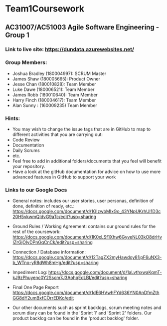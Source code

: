 # Team1Coursework
## AC31007/AC51003 Agile Software Engineering - Group 1


### Link to live site: https://dundata.azurewebsites.net/


### Group Members:
- Joshua Bradley (180004997): SCRUM Master
- James Shaw (180005665): Product Owner
- Jesse Chan (180010828): Team Member
- Luke Dawe (180006521): Team Member
- James Robb (180010640): Team Member
- Harry Finch (180004617): Team Member
- Alan Sunny : (160009235) Team Member

### Hints:
- You may wish to change the issue tags that are in GitHub to map to different activities that you are carrying out:
 - Code Review
 - Documentation
 - Daily Scrums
 - etc.
- Feel free to add in additional folders/documents that you feel will benefit your repository.
- Have a look at the gitHub documentation for advice on how to use more advanced features in GitHub to support your work

### Links to our Google Docs
- General notes: includes our user stories, user personas, definition of done, definition of ready, etc.: 
https://docs.google.com/document/d/1GIzwbMIxGo_43YNpUKrhUI1D3c20H5vkwmQIdvG9aTc/edit?usp=sharing

- Ground Rules / Working Agreement: contains our ground rules for the rest of the coursework: 
https://docs.google.com/document/d/1K0xLSf1Xhw6GyveNL03kO8drHvIZrGjOIyDPnGqCnCk/edit?usp=sharing

- Connection / Database information: 
https://docs.google.com/document/d/12TagZX2myHawdoy81jpF6uNX3-b_WTno-yR8dWh8mHg/edit?usp=sharing

- Impediment Log: 
https://docs.google.com/document/d/1aLvthxwaKqmT-kJ9zPhuyenc0Y2Sscm7J3AohqEdLBI/edit?usp=sharing

- Final One Page Report
https://docs.google.com/document/d/1dE6HVwhFYd636YN0AnDfmZthGG8dY2umBxfCOrrEDKo/edit

- Our other documents such as sprint backlogs, scrum meeting notes and scrum diary can be found in the 'Sprint 1' and 'Sprint 2' folders. Our product backlog can be found in the 'product backlog' folder.
